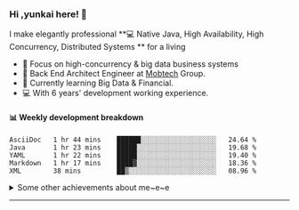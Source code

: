 ### Hi ,yunkai here! :wave: 

I make elegantly professional **💻 Native Java, High Availability, High Concurrency, Distributed Systems ** for a living

* 🧐   Focus on high-concurrency & big data business systems
* 💼   Back End Architect Engineer at [Mobtech](https://www.mob.com/) Group.
* 🌱   Currently learning Big Data & Financial.
* 💻   With 6 years' development working experience.

#### :bar_chart: Weekly development breakdown

<!--START_SECTION:waka-->
```text
AsciiDoc   1 hr 44 mins    ██████░░░░░░░░░░░░░░░░░░░   24.64 % 
Java       1 hr 23 mins    █████░░░░░░░░░░░░░░░░░░░░   19.68 % 
YAML       1 hr 22 mins    █████░░░░░░░░░░░░░░░░░░░░   19.40 % 
Markdown   1 hr 17 mins    ████▓░░░░░░░░░░░░░░░░░░░░   18.36 % 
XML        38 mins         ██▒░░░░░░░░░░░░░░░░░░░░░░   08.96 % 
```
<!--END_SECTION:waka-->

<details>
  <summary>Some other achievements about me~e~e</summary>
  <br>

* 👑   Some GitHub statistical reports:

<p align="center">
<img align="center" src="https://github-readme-stats.vercel.app/api/top-langs/?username=JanYunkai&hide_langs_below=1&theme=default&line_height=27&layout=compact" />
<img align="center" src="https://github-readme-stats.vercel.app/api?username=JanYunkai&show_icons=true&count_private=true&include_all_commits=true&line_height=21&layout=compact" alt="halfrost's Github Stats" />
<img align="center" src="https://github-profile-trophy.vercel.app/?username=JanYunkai&column=7" alt="JanYunkai's Github Trophy" />
</p>

</details>

---
